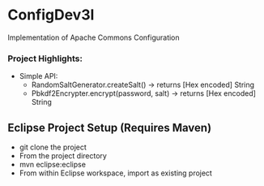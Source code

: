 # ConfigDev3l
Implementation of Apache Commons Configuration

### Project Highlights:
* Simple API:
  * RandomSaltGenerator.createSalt() -> returns  [Hex encoded] String
  * Pbkdf2Encrypter.encrypt(password, salt) -> returns  [Hex encoded] String

## Eclipse Project Setup (Requires Maven)
 * git clone the project
 * From the project directory
  * mvn eclipse:eclipse
 * From within Eclipse workspace, import as existing project

